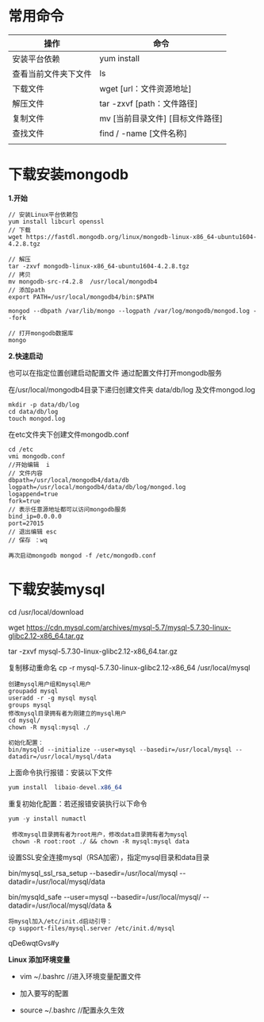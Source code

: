 # 常用命令

| 操作                 | 命令                              |
| -------------------- | --------------------------------- |
| 安装平台依赖         | yum install                       |
| 查看当前文件夹下文件 | ls                                |
| 下载文件             | wget [url：文件资源地址]          |
| 解压文件             | tar -zxvf  [path：文件路径]       |
| 复制文件             | mv [当前目录文件]  [目标文件路径] |
| 查找文件             | find / -name [文件名称]           |
|                      |                                   |



# 下载安装mongodb

**1.开始**

```
// 安装Linux平台依赖包
yum install libcurl openssl
// 下载
wget https://fastdl.mongodb.org/linux/mongodb-linux-x86_64-ubuntu1604-4.2.8.tgz 

// 解压
tar -zxvf mongodb-linux-x86_64-ubuntu1604-4.2.8.tgz 
// 拷贝
mv mongodb-src-r4.2.8  /usr/local/mongodb4 
// 添加path
export PATH=/usr/local/mongodb4/bin:$PATH

mongod --dbpath /var/lib/mongo --logpath /var/log/mongodb/mongod.log --fork

// 打开mongodb数据库
mongo
```

**2.快速启动**

也可以在指定位置创建启动配置文件 通过配置文件打开mongodb服务

在/usr/local/mongodb4目录下递归创建文件夹 data/db/log 及文件mongod.log

```
mkdir -p data/db/log
cd data/db/log
touch mongod.log
```

在etc文件夹下创建文件mongodb.conf

```
cd /etc
vmi mongodb.conf
//开始编辑  i
// 文件内容
dbpath=/usr/local/mongodb4/data/db
logpath=/usr/local/mongodb4/data/db/log/mongod.log
logappend=true
fork=true
// 表示任意源地址都可以访问mongodb服务
bind_ip=0.0.0.0 
port=27015
// 退出编辑 esc
// 保存 ：wq

再次启动mongodb mongod -f /etc/mongodb.conf
```

# 下载安装mysql

cd /usr/local/download

wget https://cdn.mysql.com/archives/mysql-5.7/mysql-5.7.30-linux-glibc2.12-x86_64.tar.gz

tar -zxvf mysql-5.7.30-linux-glibc2.12-x86_64.tar.gz

复制移动重命名  cp -r  mysql-5.7.30-linux-glibc2.12-x86_64  /usr/local/mysql

```
创建mysql用户组和mysql用户
groupadd mysql
useradd -r -g mysql mysql
groups mysql
修改mysql目录拥有者为刚建立的mysql用户
cd mysql/
chown -R mysql:mysql ./
```

```
初始化配置：
bin/mysqld --initialize --user=mysql --basedir=/usr/local/mysql --datadir=/usr/local/mysql/data
```

上面命令执行报错：安装以下文件

```csharp
yum install  libaio-devel.x86_64
```

重复初始化配置：若还报错安装执行以下命令

```csharp
yum -y install numactl
```

```
 修改mysql目录拥有者为root用户，修改data目录拥有者为mysql
 chown -R root:root ./ && chown -R mysql:mysql data
```

设置SSL安全连接mysql（RSA加密），指定mysql目录和data目录

 bin/mysql_ssl_rsa_setup --basedir=/usr/local/mysql --datadir=/usr/local/mysql/data

 bin/mysqld_safe --user=mysql --basedir=/usr/local/mysql/ --datadir=/usr/local/mysql/data &

```
将mysql加入/etc/init.d启动引导：
cp support-files/mysql.server /etc/init.d/mysql
```

qDe6wqtGvs#y

**Linux 添加环境变量**

- vim ~/.bashrc   //进入环境变量配置文件
- 加入要写的配置

- source ~/.bashrc   //配置永久生效